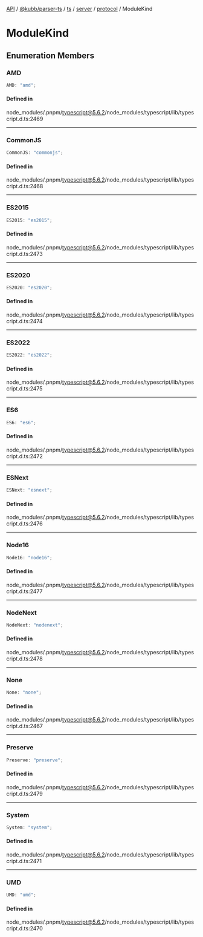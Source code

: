 [API](../../../../../../../../../packages.md) / [@kubb/parser-ts](../../../../../../../index.md) / [ts](../../../../../index.md) / [server](../../../index.md) / [protocol](../index.md) / ModuleKind

# ModuleKind

## Enumeration Members

### AMD

```ts
AMD: "amd";
```

#### Defined in

node\_modules/.pnpm/typescript@5.6.2/node\_modules/typescript/lib/typescript.d.ts:2469

***

### CommonJS

```ts
CommonJS: "commonjs";
```

#### Defined in

node\_modules/.pnpm/typescript@5.6.2/node\_modules/typescript/lib/typescript.d.ts:2468

***

### ES2015

```ts
ES2015: "es2015";
```

#### Defined in

node\_modules/.pnpm/typescript@5.6.2/node\_modules/typescript/lib/typescript.d.ts:2473

***

### ES2020

```ts
ES2020: "es2020";
```

#### Defined in

node\_modules/.pnpm/typescript@5.6.2/node\_modules/typescript/lib/typescript.d.ts:2474

***

### ES2022

```ts
ES2022: "es2022";
```

#### Defined in

node\_modules/.pnpm/typescript@5.6.2/node\_modules/typescript/lib/typescript.d.ts:2475

***

### ES6

```ts
ES6: "es6";
```

#### Defined in

node\_modules/.pnpm/typescript@5.6.2/node\_modules/typescript/lib/typescript.d.ts:2472

***

### ESNext

```ts
ESNext: "esnext";
```

#### Defined in

node\_modules/.pnpm/typescript@5.6.2/node\_modules/typescript/lib/typescript.d.ts:2476

***

### Node16

```ts
Node16: "node16";
```

#### Defined in

node\_modules/.pnpm/typescript@5.6.2/node\_modules/typescript/lib/typescript.d.ts:2477

***

### NodeNext

```ts
NodeNext: "nodenext";
```

#### Defined in

node\_modules/.pnpm/typescript@5.6.2/node\_modules/typescript/lib/typescript.d.ts:2478

***

### None

```ts
None: "none";
```

#### Defined in

node\_modules/.pnpm/typescript@5.6.2/node\_modules/typescript/lib/typescript.d.ts:2467

***

### Preserve

```ts
Preserve: "preserve";
```

#### Defined in

node\_modules/.pnpm/typescript@5.6.2/node\_modules/typescript/lib/typescript.d.ts:2479

***

### System

```ts
System: "system";
```

#### Defined in

node\_modules/.pnpm/typescript@5.6.2/node\_modules/typescript/lib/typescript.d.ts:2471

***

### UMD

```ts
UMD: "umd";
```

#### Defined in

node\_modules/.pnpm/typescript@5.6.2/node\_modules/typescript/lib/typescript.d.ts:2470
